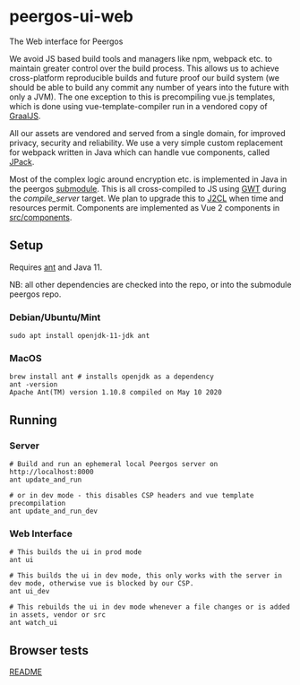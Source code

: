# peergos-ui-web
The Web interface for Peergos

We avoid JS based build tools and managers like npm, webpack etc. to maintain greater control over the build process. This allows us to achieve cross-platform reproducible builds and future proof our build system (we should be able to build any commit any number of years into the future with only a JVM). The one exception to this is precompiling vue.js templates, which is done using vue-template-compiler run in a vendored copy of [GraalJS](https://www.graalvm.org/reference-manual/js/).

All our assets are vendored and served from a single domain, for improved privacy, security and reliability. We use a very simple custom replacement for webpack written in Java which can handle vue components, called [JPack](https://github.com/ianopolous/jpack). 

Most of the complex logic around encryption etc. is implemented in Java in the peergos [submodule](https://github.com/peergos/peergos). This is all cross-compiled to JS using [GWT](http://www.gwtproject.org/) during the *compile_server* target. We plan to upgrade this to [J2CL](https://github.com/google/j2cl) when time and resources permit. Components are implemented as Vue 2 components in [src/components](https://github.com/peergos/web-ui/tree/master/src/components). 

## Setup

Requires [ant](http://ant.apache.org/) and Java 11.

NB: all other dependencies are checked into the repo, or into the submodule peergos repo.

### Debian/Ubuntu/Mint

```
sudo apt install openjdk-11-jdk ant
```
### MacOS
```shell
brew install ant # installs openjdk as a dependency
ant -version
Apache Ant(TM) version 1.10.8 compiled on May 10 2020
```
## Running

### Server
```
# Build and run an ephemeral local Peergos server on http://localhost:8000
ant update_and_run

# or in dev mode - this disables CSP headers and vue template precompilation
ant update_and_run_dev
```

### Web Interface
```
# This builds the ui in prod mode
ant ui

# This builds the ui in dev mode, this only works with the server in dev mode, otherwise vue is blocked by our CSP. 
ant ui_dev

# This rebuilds the ui in dev mode whenever a file changes or is added in assets, vendor or src
ant watch_ui
```

##  Browser tests
[README](browser_tests/README.md) 
